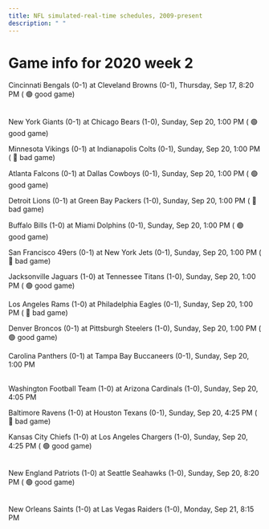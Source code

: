 ```yaml
---
title: NFL simulated-real-time schedules, 2009-present
description: " "
---
```


# Game info for 2020 week 2

Cincinnati Bengals (0-1) at Cleveland Browns (0-1), Thursday, Sep 17, 8:20 PM (	:green_circle: good game)

<br/>New York Giants (0-1) at Chicago Bears (1-0), Sunday, Sep 20, 1:00 PM (	:green_circle: good game)

Minnesota Vikings (0-1) at Indianapolis Colts (0-1), Sunday, Sep 20, 1:00 PM (	:red_circle: bad game)

Atlanta Falcons (0-1) at Dallas Cowboys (0-1), Sunday, Sep 20, 1:00 PM (	:green_circle: good game)

Detroit Lions (0-1) at Green Bay Packers (1-0), Sunday, Sep 20, 1:00 PM (	:red_circle: bad game)

Buffalo Bills (1-0) at Miami Dolphins (0-1), Sunday, Sep 20, 1:00 PM (	:green_circle: good game)

San Francisco 49ers (0-1) at New York Jets (0-1), Sunday, Sep 20, 1:00 PM (	:red_circle: bad game)

Jacksonville Jaguars (1-0) at Tennessee Titans (1-0), Sunday, Sep 20, 1:00 PM (	:green_circle: good game)

Los Angeles Rams (1-0) at Philadelphia Eagles (0-1), Sunday, Sep 20, 1:00 PM (	:red_circle: bad game)

Denver Broncos (0-1) at Pittsburgh Steelers (1-0), Sunday, Sep 20, 1:00 PM (	:green_circle: good game)

Carolina Panthers (0-1) at Tampa Bay Buccaneers (0-1), Sunday, Sep 20, 1:00 PM

<br/>Washington Football Team (1-0) at Arizona Cardinals (1-0), Sunday, Sep 20, 4:05 PM

Baltimore Ravens (1-0) at Houston Texans (0-1), Sunday, Sep 20, 4:25 PM (	:red_circle: bad game)

Kansas City Chiefs (1-0) at Los Angeles Chargers (1-0), Sunday, Sep 20, 4:25 PM (	:green_circle: good game)

<br/>New England Patriots (1-0) at Seattle Seahawks (1-0), Sunday, Sep 20, 8:20 PM (	:green_circle: good game)

<br/>New Orleans Saints (1-0) at Las Vegas Raiders (1-0), Monday, Sep 21, 8:15 PM

